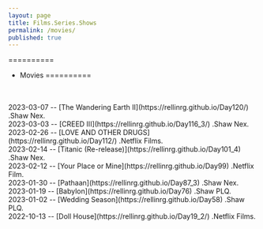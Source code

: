 ```yaml
---
layout: page
title: Films.Series.Shows
permalink: /movies/
published: true
---
```

==========
- Movies
==========
<br>
<br>
2023-03-07 -- [The Wandering Earth II](https://rellinrg.github.io/Day120/) .Shaw Nex.
<br>
2023-03-03 -- [CREED III](https://rellinrg.github.io/Day116_3/) .Shaw Nex.
<br>
2023-02-26 -- [LOVE AND OTHER DRUGS](https://rellinrg.github.io/Day112/) .Netflix Films.
<br>
2023-02-14 -- [Titanic (Re-release)](https://rellinrg.github.io/Day101_4) .Shaw Nex.
<br>
2023-02-12 -- [Your Place or Mine](https://rellinrg.github.io/Day99) .Netflix Film.
<br>
2023-01-30 -- [Pathaan](https://rellinrg.github.io/Day87_3) .Shaw Nex.
<br>
2023-01-19 -- [Babylon](https://rellinrg.github.io/Day76) .Shaw PLQ.
<br>
2023-01-02 -- [Wedding Season](https://rellinrg.github.io/Day58) .Shaw PLQ.
<br>
2022-10-13 -- [Doll House](https://rellinrg.github.io/Day19_2/) .Netflix Films.
